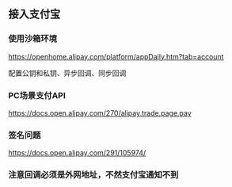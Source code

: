## 接入支付宝
### 使用沙箱环境
https://openhome.alipay.com/platform/appDaily.htm?tab=account

配置公钥和私钥、异步回调、同步回调  

### PC场景支付API

https://docs.open.alipay.com/270/alipay.trade.page.pay

### 签名问题
https://docs.open.alipay.com/291/105974/  

### 注意回调必须是外网地址，不然支付宝通知不到

